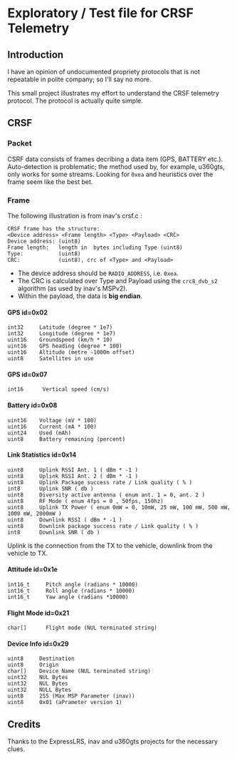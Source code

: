 # Exploratory / Test file for CRSF Telemetry

## Introduction

I have an opinion of undocumented propriety protocols that is not repeatable in polite company; so I'll say no more.

This small project illustrates my effort to understand the CRSF telemetry protocol.
The protocol is actually quite simple.

## CRSF

### Packet

CSRF data consists of frames decribing a data item (GPS, BATTERY etc.). Auto-detection is problematic; the method used by, for example, u360gts, only works for some streams. Looking for `0xea` and heuristics over the frame seem like the best bet.

### Frame

The following illustration is from inav's crsf.c :

```
CRSF frame has the structure:
<Device address> <Frame length> <Type> <Payload> <CRC>
Device address: (uint8)
Frame length:   length in  bytes including Type (uint8)
Type:           (uint8)
CRC:            (uint8), crc of <Type> and <Payload>
```

* The device address should be `RADIO_ADDRESS`, i.e. `0xea`.
* The CRC is calculated over Type and Payload using the `crc8_dvb_s2` algorithm (as used by inav's MSPv2).
* Within the payload, the data is **big endian**.

#### GPS id=0x02

```
int32     Latitude (degree * 1e7)
int32     Longitude (degree * 1e7)
uint16    Groundspeed (km/h * 10)
uint16    GPS heading (degree * 100)
uint16    Altitude (metre -1000m offset)
uint8     Satellites in use
```

#### GPS id=0x07

```
int16      Vertical speed (cm/s)
```
#### Battery id=0x08

```
uint16    Voltage (mV * 100)
uint16    Current (mA * 100)
uint24    Used (mAh)
uint8     Battery remaining (percent)
```

#### Link Statistics id=0x14

```
uint8     Uplink RSSI Ant. 1 ( dBm * -1 )
uint8     Uplink RSSI Ant. 2 ( dBm * -1 )
uint8     Uplink Package success rate / Link quality ( % )
int8      Uplink SNR ( db )
uint8     Diversity active antenna ( enum ant. 1 = 0, ant. 2 )
uint8     RF Mode ( enum 4fps = 0 , 50fps, 150hz)
uint8     Uplink TX Power ( enum 0mW = 0, 10mW, 25 mW, 100 mW, 500 mW, 1000 mW, 2000mW )
uint8     Downlink RSSI ( dBm * -1 )
uint8     Downlink package success rate / Link quality ( % )
int8      Downlink SNR ( db )
```

Uplink is the connection from the TX to the vehicle, downlink from the vehicle to TX.

#### Attitude id=0x1e

```
int16_t     Pitch angle (radians * 10000)
int16_t     Roll angle (radians * 10000)
int16_t     Yaw angle (radians *10000)
```

#### Flight Mode id=0x21

```
char[]      Flight mode (NUL terminated string)
```

#### Device Info id=0x29

```
uint8     Destination
uint8     Origin
char[]    Device Name (NUL terminated string)
uint32    NUL Bytes
uint32    NUL Bytes
uint32    NULL Bytes
uint8     255 (Max MSP Parameter (inav))
uint8     0x01 (aPrameter version 1)
```

## Credits

Thanks to the ExpressLRS, inav and u360gts projects for the necessary clues.

